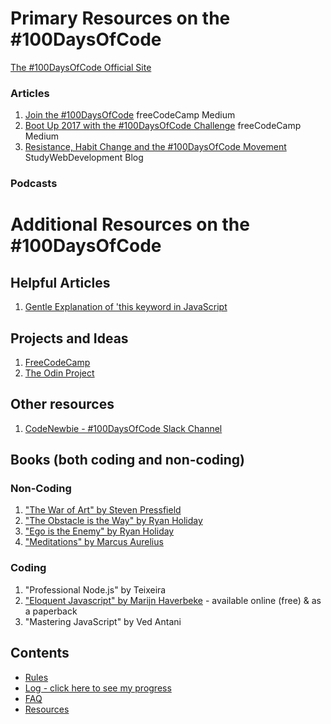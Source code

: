 # Primary Resources on the #100DaysOfCode

[The #100DaysOfCode Official Site](http://100daysofcode.com/)

### Articles

1.  [Join the #100DaysOfCode](https://medium.freecodecamp.com/join-the-100daysofcode-556ddb4579e4) freeCodeCamp Medium
2.  [Boot Up 2017 with the #100DaysOfCode Challenge](https://medium.freecodecamp.com/start-2017-with-the-100daysofcode-improved-and-updated-18ce604b237b) freeCodeCamp Medium
3.  [Resistance, Habit Change and the #100DaysOfCode Movement](https://studywebdevelopment.com/100-days-of-code.html) StudyWebDevelopment Blog

### Podcasts

# Additional Resources on the #100DaysOfCode

## Helpful Articles

1.  [Gentle Explanation of 'this keyword in JavaScript](http://rainsoft.io/gentle-explanation-of-this-in-javascript/)

## Projects and Ideas

1.  [FreeCodeCamp](https://www.freecodecamp.com)
2.  [The Odin Project](http://www.theodinproject.com/)

## Other resources

1.  [CodeNewbie - #100DaysOfCode Slack Channel](https://codenewbie.typeform.com/to/uwsWlZ)

## Books (both coding and non-coding)

### Non-Coding

1.  ["The War of Art" by Steven Pressfield](http://www.goodreads.com/book/show/1319.The_War_of_Art)
2.  ["The Obstacle is the Way" by Ryan Holiday](http://www.goodreads.com/book/show/18668059-the-obstacle-is-the-way?ac=1&from_search=true)
3.  ["Ego is the Enemy" by Ryan Holiday](http://www.goodreads.com/book/show/27036528-ego-is-the-enemy?from_search=true&search_version=service)
4.  ["Meditations" by Marcus Aurelius](https://www.goodreads.com/book/show/662925.Meditations)

### Coding

1.  "Professional Node.js" by Teixeira
2.  ["Eloquent Javascript" by Marijn Haverbeke](http://eloquentjavascript.net/) - available online (free) & as a paperback
3.  "Mastering JavaScript" by Ved Antani

## Contents

* [Rules](rules.md)
* [Log - click here to see my progress](log.md)
* [FAQ](FAQ.md)
* [Resources](resources.md)
